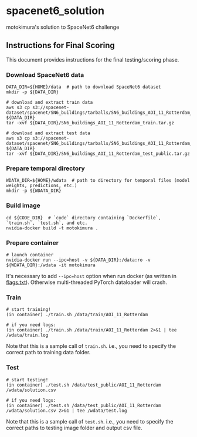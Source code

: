 # spacenet6_solution
motokimura's solution to SpaceNet6 challenge

## Instructions for Final Scoring

This document provides instructions for the final testing/scoring phase.

### Download SpaceNet6 data

```
DATA_DIR=${HOME}/data  # path to download SpaceNet6 dataset
mkdir -p ${DATA_DIR}

# download and extract train data
aws s3 cp s3://spacenet-dataset/spacenet/SN6_buildings/tarballs/SN6_buildings_AOI_11_Rotterdam_train.tar.gz ${DATA_DIR}
tar -xvf ${DATA_DIR}/SN6_buildings_AOI_11_Rotterdam_train.tar.gz

# download and extract test data
aws s3 cp s3://spacenet-dataset/spacenet/SN6_buildings/tarballs/SN6_buildings_AOI_11_Rotterdam_test_public.tar.gz ${DATA_DIR}
tar -xvf ${DATA_DIR}/SN6_buildings_AOI_11_Rotterdam_test_public.tar.gz
```

### Prepare temporal directory

```
WDATA_DIR=${HOME}/wdata  # path to directory for temporal files (model weights, predictions, etc.)
mkdir -p ${WDATA_DIR}
```

### Build image

```
cd ${CODE_DIR}  # `code` directory containing `Dockerfile`, `train.sh`, `test.sh`, and etc. 
nvidia-docker build -t motokimura .
```

### Prepare container

```
# launch container
nvidia-docker run --ipc=host -v ${DATA_DIR}:/data:ro -v ${WDATA_DIR}:/wdata -it motokimura
```

It's necessary to add `--ipc=host` option when run docker (as written in [flags.txt](flags.txt)).
Otherwise multi-threaded PyTorch dataloader will crash.

### Train

```
# start training!
(in container) ./train.sh /data/train/AOI_11_Rotterdam

# if you need logs:
(in container) ./train.sh /data/train/AOI_11_Rotterdam 2>&1 | tee /wdata/train.log
```

Note that this is a sample call of `train.sh`. 
i.e., you need to specify the correct path to training data folder.

### Test

```
# start testing!
(in container) ./test.sh /data/test_public/AOI_11_Rotterdam /wdata/solution.csv

# if you need logs:
(in container) ./test.sh /data/test_public/AOI_11_Rotterdam /wdata/solution.csv 2>&1 | tee /wdata/test.log
```

Note that this is a sample call of `test.sh`. 
i.e., you need to specify the correct paths to testing image folder and output csv file.

